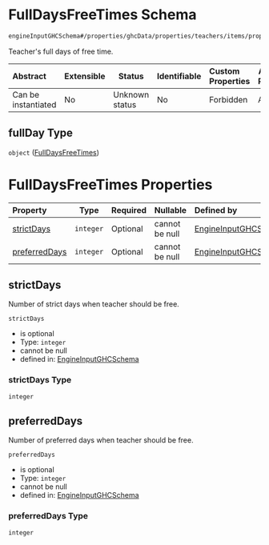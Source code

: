 # FullDaysFreeTimes Schema

```txt
engineInputGHCSchema#/properties/ghcData/properties/teachers/items/properties/settings/items/properties/freeTimes/properties/fullDay
```

Teacher's full days of free time.


| Abstract            | Extensible | Status         | Identifiable | Custom Properties | Additional Properties | Access Restrictions | Defined In                                                         |
| :------------------ | ---------- | -------------- | ------------ | :---------------- | --------------------- | ------------------- | ------------------------------------------------------------------ |
| Can be instantiated | No         | Unknown status | No           | Forbidden         | Allowed               | none                | [ghc.schema.json\*](../out/ghc.schema.json "open original schema") |

## fullDay Type

`object` ([FullDaysFreeTimes](ghc-properties-ghcdata-properties-teachers-teacher-properties-settings-periodsetting-properties-freetimes-properties-fulldaysfreetimes.md))

# FullDaysFreeTimes Properties

| Property                        | Type      | Required | Nullable       | Defined by                                                                                                                                                                                                                                                                                                                                                 |
| :------------------------------ | --------- | -------- | -------------- | :--------------------------------------------------------------------------------------------------------------------------------------------------------------------------------------------------------------------------------------------------------------------------------------------------------------------------------------------------------- |
| [strictDays](#strictdays)       | `integer` | Optional | cannot be null | [EngineInputGHCSchema](ghc-properties-ghcdata-properties-teachers-teacher-properties-settings-periodsetting-properties-freetimes-properties-fulldaysfreetimes-properties-strictdays.md "engineInputGHCSchema#/properties/ghcData/properties/teachers/items/properties/settings/items/properties/freeTimes/properties/fullDay/properties/strictDays")       |
| [preferredDays](#preferreddays) | `integer` | Optional | cannot be null | [EngineInputGHCSchema](ghc-properties-ghcdata-properties-teachers-teacher-properties-settings-periodsetting-properties-freetimes-properties-fulldaysfreetimes-properties-preferreddays.md "engineInputGHCSchema#/properties/ghcData/properties/teachers/items/properties/settings/items/properties/freeTimes/properties/fullDay/properties/preferredDays") |

## strictDays

Number of strict days when teacher should be free.


`strictDays`

-   is optional
-   Type: `integer`
-   cannot be null
-   defined in: [EngineInputGHCSchema](ghc-properties-ghcdata-properties-teachers-teacher-properties-settings-periodsetting-properties-freetimes-properties-fulldaysfreetimes-properties-strictdays.md "engineInputGHCSchema#/properties/ghcData/properties/teachers/items/properties/settings/items/properties/freeTimes/properties/fullDay/properties/strictDays")

### strictDays Type

`integer`

## preferredDays

Number of preferred days when teacher should be free.


`preferredDays`

-   is optional
-   Type: `integer`
-   cannot be null
-   defined in: [EngineInputGHCSchema](ghc-properties-ghcdata-properties-teachers-teacher-properties-settings-periodsetting-properties-freetimes-properties-fulldaysfreetimes-properties-preferreddays.md "engineInputGHCSchema#/properties/ghcData/properties/teachers/items/properties/settings/items/properties/freeTimes/properties/fullDay/properties/preferredDays")

### preferredDays Type

`integer`
